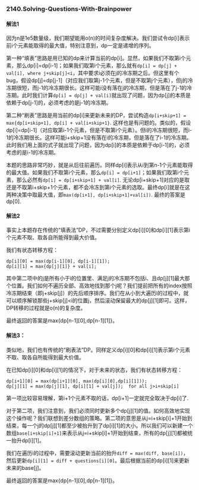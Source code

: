 ### 2140.Solving-Questions-With-Brainpower

#### 解法1

因为n是1e5数量级，我们期望能用o(n)的时间复杂度解决。我们尝试令dp[i]表示前i个元素能取得的最大值，特别注意到，dp一定是递增的序列。

第一种“填表”思路是用已知的dp来计算当前的dp[i]。显然，如果我们不取第i个元素，那么dp[i]=dp[i-1]；如果我们取第i个元素，那么就有```dp[i] = dp[j] + val[i], where j+skip[j]<i```，其中要求i必须在j的冷冻期之后。但这里有个bug，假设dp[j]=dp[j-1]（对应我们取第j-1个元素，但是不取第j个元素），但j的冷冻期很短，而j-1的冷冻期很长。这样可能i没有落在j的冷冻期，但是落在了j-1的冷冻期。此时我们计算```dp[i] = dp[j] + val[i]```就出现了问题，因为dp[j]的本质是依赖于dp[j-1]的，必须考虑的是j-1的冷冻期。

第二种“刷表”思路是用当前的dp[i]来更新未来的DP，尝试构造```dp[i+skip+1] = max{dp[i+skip+1], dp[i] + val[i+skip+1}```. 这样也是有问题的。类似的，假设dp[i]=dp[i-1]（对应取第i-1个元素，但是不取第i个元素）。但i的冷冻期很短，而i-1的冷冻期很长。这样可能i+skip+1没有落在i的冷冻期，但是落在了i-1的冷冻期。此时我们用上面的式子就出现了问题，因为dp[i]的本质是依赖于dp[i-1]的，必须考虑的是i-1的冷冻期。

本题的思路非常巧妙，就是从后往前遍历。同样dp[i]表示从i到第n-1个元素能取得的最大值。如果我们不取第i个元素，那么```dp[i] = dp[i+1]```；如果我们取第i个元素，那么必然有```dp[i] = dp[i+skip+1] + val[i]```. 无论dp[i+skip+1]对应的是取还是不取第i+skip+1个元素，都不会冷冻到第i个元素的选取。最终dp[i]就是在这两种决策中取最大值，即```max(dp[i+1], dp[i+skip+1]+val[i])```. 最终的答案是dp[0].


#### 解法2
事实上本题存在传统的“填表法”DP，不过需要分别定义dp[i][0]和dp[i][1]表示第i个元素不取、取各自所能得到最大价值。

我们有状态转移方程：
```
dp[i][0] = max(dp[i-1][0], dp[i-1][1]);
dp[i][1] = max{dp[j][1]} + val[i]; 
```
其中第二项中的j是所有小于i的位置里、满足j的冷冻期不包括i、且dp[j][1]最大那个位置。我们如何不遍历全部、高效地找到那个j呢？我们提前把所有的index按照冷冻期结束（即j+skip[j]）的先后顺序排序。我们在从小到大遍历i的过程中，就可以顺序解锁那些j+skip[j]<i的位置j，然后滚动保留最大的dp[j][1]即可。这样，DP转移的过程就是o(n)的复杂度。

最终返回的答案是max{dp[n-1][0],dp[n-1][1]}。

#### 解法3：
类似地，我们也有传统的“刷表法”DP。同样定义dp[i][0]和dp[i][1]表示第i个元素不取、取各自所能得到最大价值。

在已知dp[i][0]和dp[i][1]的情况下，对于未来的状态，我们有状态转移方程：
```
dp[i+1][0] = max(dp[i+1][0], max(dp[i][0],dp[i][1]));
dp[j][1] = max(dp[j][1], dp[i][1] + val[j]);  for all j>i+skip[i]
```
第一项比较容易理解，第i+1个元素不取的话，dp[i+1]一定就完全取决于dp[i]了.

对于第二项，我们注意到，我们必须同时更新多个dp[j][1]的值。如何高效地实现这个操作呢？我们联想到差分数组的策略。第二项的意思是从j=i+skip[i]+1开始到结束，每一个j的dp[j][1]都至少被抬升到了dp[i][1]的大小。所以我们可以新建一个数组```base[i+skip[i]+1]```来表示从j=i+skip[i]+1开始到结束，所有的dp[j][1]都被统一抬升dp[i][1]。

我们在遍历i的过程中，需要滚动更新当前的抬升```diff = max(diff, base[i])```，然后更新```dp[i][1] = diff + questions[i][0]```。最后根据当前的dp[i][1]来更新未来的base[j]。

最终返回的答案是max{dp[n-1][0],dp[n-1][1]}。
